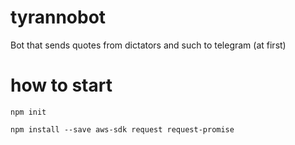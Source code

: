 # tyrannobot
Bot that sends quotes from dictators and such to telegram (at first)

# how to start

```
npm init
```

```
npm install --save aws-sdk request request-promise
```

